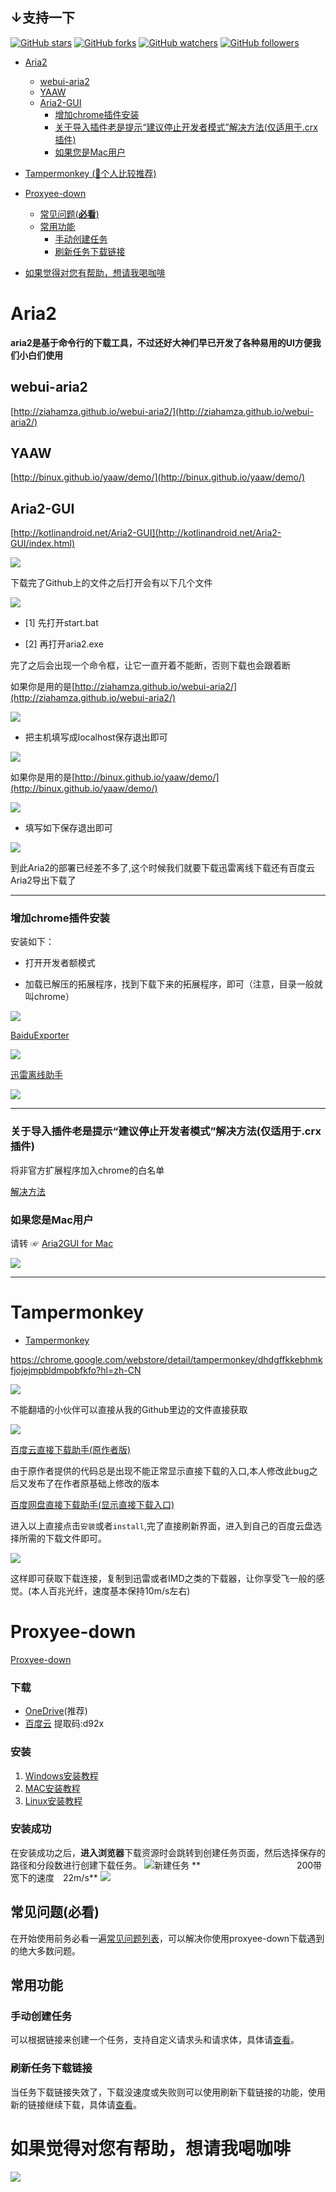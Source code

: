 ## ↓支持一下
[![GitHub stars](https://img.shields.io/github/stars/itgoyo/Aria2.svg?style=social&label=Star)](https://github.com/itgoyo/Aria2) [![GitHub forks](https://img.shields.io/github/forks/itgoyo/Aria2.svg?style=social&label=Fork)](https://github.com/itgoyo/Aria2/fork) [![GitHub watchers](https://img.shields.io/github/watchers/itgoyo/Aria2.svg?style=social&label=Watch)](https://github.com/itgoyo/Aria2) [![GitHub followers](https://img.shields.io/github/followers/itgoyo.svg?style=social&label=Follow)](https://github.com/itgoyo/Aria2)

   * [Aria2](#aria2)
      * [webui-aria2](#webui-aria2)
      * [YAAW](#yaaw)
      * [Aria2-GUI](#aria2-gui)
         * [增加chrome插件安装](#增加chrome插件安装)
         * [关于导入插件老是提示“建议停止开发者模式”解决方法(仅适用于.crx插件)](#关于导入插件老是提示建议停止开发者模式解决方法仅适用于crx插件)
         * [如果您是Mac用户](#如果您是mac用户)
   * [Tampermonkey (:rocket:个人比较推荐)](#tampermonkey)
   * [Proxyee-down](#proxyee-down)

      * [常见问题(<strong>必看</strong>)](#常见问题必看)
      * [常用功能](#常用功能)
         * [手动创建任务](#手动创建任务)
         * [刷新任务下载链接](#刷新任务下载链接)
   * [如果觉得对您有帮助，想请我喝咖啡](#如果觉得对您有帮助想请我喝咖啡)

# Aria2

**aria2是基于命令行的下载工具，不过还好大神们早已开发了各种易用的UI方便我们小白们使用**

## webui-aria2
[http://ziahamza.github.io/webui-aria2/](http://ziahamza.github.io/webui-aria2/)

## YAAW
[http://binux.github.io/yaaw/demo/](http://binux.github.io/yaaw/demo/)

## Aria2-GUI

[http://kotlinandroid.net/Aria2-GUI](http://kotlinandroid.net/Aria2-GUI/index.html)

![](http://omvbl46i3.bkt.clouddn.com/17-7-27/45078786.jpg?imageMogr2/thumbnail/700x)

下载完了Github上的文件之后打开会有以下几个文件

![](http://omvbl46i3.bkt.clouddn.com/17-6-14/38310448.jpg?imageMogr2/thumbnail/700x)

- [1] 先打开start.bat

- [2] 再打开aria2.exe

完了之后会出现一个命令框，让它一直开着不能断，否则下载也会跟着断

如果你是用的是[http://ziahamza.github.io/webui-aria2/](http://ziahamza.github.io/webui-aria2/)

![](http://omvbl46i3.bkt.clouddn.com/17-6-14/433684.jpg?imageMogr2/thumbnail/700x)

- 把主机填写成localhost保存退出即可

![](http://omvbl46i3.bkt.clouddn.com/17-6-14/29601690.jpg?imageMogr2/thumbnail/700x)

如果你是用的是[http://binux.github.io/yaaw/demo/](http://binux.github.io/yaaw/demo/)

![](http://omvbl46i3.bkt.clouddn.com/17-6-14/44923909.jpg?imageMogr2/thumbnail/700x)

- 填写如下保存退出即可

![](http://omvbl46i3.bkt.clouddn.com/17-6-14/41384931.jpg?imageMogr2/thumbnail/700x)

到此Aria2的部署已经差不多了,这个时候我们就要下载迅雷离线下载还有百度云Aria2导出下载了

-----
### 增加chrome插件安装

安装如下：

- 打开开发者额模式

- 加载已解压的拓展程序，找到下载下来的拓展程序，即可（注意，目录一般就叫chrome）

![](http://omvbl46i3.bkt.clouddn.com/17-6-14/63030311.jpg?imageMogr2/thumbnail/700x)

[BaiduExporter](https://github.com/acgotaku/BaiduExporter)

![](http://omvbl46i3.bkt.clouddn.com/17-6-14/25753714.jpg?imageMogr2/thumbnail/700x)


[迅雷离线助手](https://chrome.google.com/webstore/detail/thunderlixianassistant/eehlmkfpnagoieibahhcghphdbjcdmen?hl=zh-CN)

![](http://omvbl46i3.bkt.clouddn.com/17-6-14/97459289.jpg?imageMogr2/thumbnail/700x)

-------

### 关于导入插件老是提示“建议停止开发者模式”解决方法(仅适用于.crx插件)

将非官方扩展程序加入chrome的白名单

[解决方法](http://xclient.info/a/1ddd2a3a-d34b-b568-c0d0-c31a95f0b309.html?_=cf9dfad27682664c64044361f26166a5)

### 如果您是Mac用户

请转 ☞
[Aria2GUI for Mac](https://github.com/yangshun1029/aria2gui)

![](http://omvbl46i3.bkt.clouddn.com/17-6-14/17375181.jpg?imageMogr2/thumbnail/700x)

-----

# Tampermonkey

- [Tampermonkey](https://chrome.google.com/webstore/detail/tampermonkey/dhdgffkkebhmkfjojejmpbldmpobfkfo?hl=zh-CN)

https://chrome.google.com/webstore/detail/tampermonkey/dhdgffkkebhmkfjojejmpbldmpobfkfo?hl=zh-CN

![](http://omvbl46i3.bkt.clouddn.com/e5a92d651ad22965999ca789d6b4b6f1.png?imageMogr2/thumbnail/700x)


不能翻墙的小伙伴可以直接从我的Github里边的文件直接获取

![](http://omvbl46i3.bkt.clouddn.com/b4fe76fbb6646a514010cfd9bc93d201.png?imageMogr2/thumbnail/700x)


[百度云直接下载助手(原作者版)](https://greasyfork.org/zh-CN/scripts/23635-%E7%99%BE%E5%BA%A6%E7%BD%91%E7%9B%98%E7%9B%B4%E6%8E%A5%E4%B8%8B%E8%BD%BD%E5%8A%A9%E6%89%8B)

由于原作者提供的代码总是出现不能正常显示直接下载的入口,本人修改此bug之后又发布了在作者原基础上修改的版本

[百度网盘直接下载助手(显示直接下载入口)](https://greasyfork.org/zh-CN/scripts/36549-%E7%99%BE%E5%BA%A6%E7%BD%91%E7%9B%98%E7%9B%B4%E6%8E%A5%E4%B8%8B%E8%BD%BD%E5%8A%A9%E6%89%8B-%E6%98%BE%E7%A4%BA%E7%9B%B4%E6%8E%A5%E4%B8%8B%E8%BD%BD%E5%85%A5%E5%8F%A3)

进入以上直接点击`安装`或者`install`,完了直接刷新界面，进入到自己的百度云盘选择所需的下载文件即可。

![](http://omvbl46i3.bkt.clouddn.com/f4684ca049c3e9144412a720b456a86e.png?imageMogr2/thumbnail/700x)

这样即可获取下载连接，复制到迅雷或者IMD之类的下载器，让你享受飞一般的感觉。(本人百兆光纤，速度基本保持10m/s左右)


# Proxyee-down
[Proxyee-down](https://github.com/monkeyWie/proxyee-down)
### 下载
- [OneDrive](https://imhx-my.sharepoint.com/:f:/g/personal/pd_imhx_onmicrosoft_com/EnPrybHS3rVFuy_HdcP7RLoBwhb0k5ayJdIzwjU0hCM9-A?e=he0oIz)(推荐)
- [百度云](https://pan.baidu.com/s/1fgBnWJ0gl6ZkneGkVDIEfQ) 提取码:d92x
### 安装
1. [Windows安装教程](https://github.com/monkeyWie/proxyee-down/blob/master/.guide/windows/read.md)
2. [MAC安装教程](https://github.com/monkeyWie/proxyee-down/blob/master/.guide/mac/read.md)
3. [Linux安装教程](https://github.com/monkeyWie/proxyee-down/blob/master/.guide/linux/read.md)
### 安装成功
在安装成功之后，**进入浏览器**下载资源时会跳转到创建任务页面，然后选择保存的路径和分段数进行创建下载任务。
![新建任务](https://github.com/monkeyWie/proxyee-down/raw/master/.guide/common/new-task.png)
**　　　　　　　　　　　200带宽下的速度　22m/s**
![](http://omvbl46i3.bkt.clouddn.com/31a86ce4817182807062a9f1f717973d.png)

## 常见问题(**必看**)
在开始使用前务必看一遍[常见问题列表](https://github.com/monkeyWie/proxyee-down/blob/master/.guide/FAQ.md)，可以解决你使用proxyee-down下载遇到的绝大多数问题。
## 常用功能
### 手动创建任务
可以根据链接来创建一个任务，支持自定义请求头和请求体，具体请[查看](https://github.com/monkeyWie/proxyee-down/blob/master/.guide/common/create/read.md)。
### 刷新任务下载链接
当任务下载链接失效了，下载没速度或失败则可以使用刷新下载链接的功能，使用新的链接继续下载，具体请[查看](https://github.com/monkeyWie/proxyee-down/blob/master/.guide/common/refresh/read.md)。


# 如果觉得对您有帮助，想请我喝咖啡

![](/wechat.jpg)
